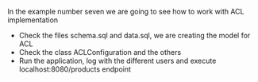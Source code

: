 In the example number seven we are going to see how to work with ACL implementation

* Check the files schema.sql and data.sql, we are creating the model for ACL
* Check the class ACLConfiguration and the others
* Run the application, log with the different users and execute localhost:8080/products endpoint

